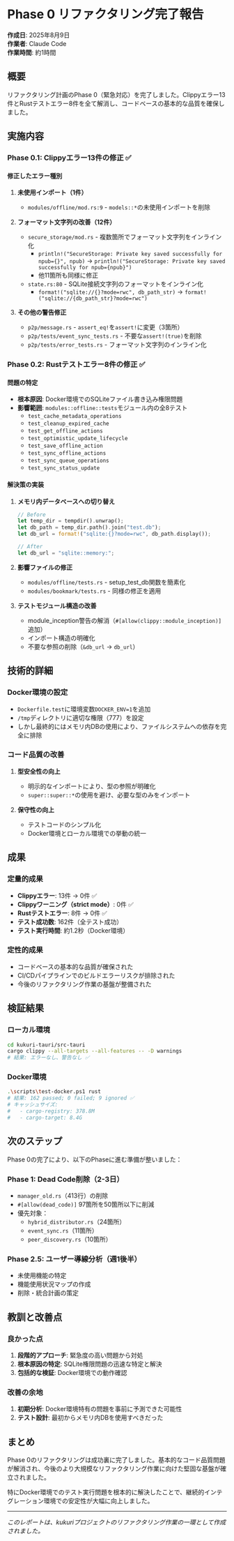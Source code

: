 # Phase 0 リファクタリング完了報告

**作成日**: 2025年8月9日  
**作業者**: Claude Code  
**作業時間**: 約1時間  

## 概要
リファクタリング計画のPhase 0（緊急対応）を完了しました。Clippyエラー13件とRustテストエラー8件を全て解消し、コードベースの基本的な品質を確保しました。

## 実施内容

### Phase 0.1: Clippyエラー13件の修正 ✅

#### 修正したエラー種別
1. **未使用インポート（1件）**
   - `modules/offline/mod.rs:9` - `models::*`の未使用インポートを削除

2. **フォーマット文字列の改善（12件）**
   - `secure_storage/mod.rs` - 複数箇所でフォーマット文字列をインライン化
     - `println!("SecureStorage: Private key saved successfully for npub={}", npub)` → `println!("SecureStorage: Private key saved successfully for npub={npub}")`
     - 他11箇所も同様に修正
   - `state.rs:80` - SQLite接続文字列のフォーマットをインライン化
     - `format!("sqlite://{}?mode=rwc", db_path_str)` → `format!("sqlite://{db_path_str}?mode=rwc")`

3. **その他の警告修正**
   - `p2p/message.rs` - `assert_eq!`を`assert!`に変更（3箇所）
   - `p2p/tests/event_sync_tests.rs` - 不要な`assert!(true)`を削除
   - `p2p/tests/error_tests.rs` - フォーマット文字列のインライン化

### Phase 0.2: Rustテストエラー8件の修正 ✅

#### 問題の特定
- **根本原因**: Docker環境でのSQLiteファイル書き込み権限問題
- **影響範囲**: `modules::offline::tests`モジュール内の全8テスト
  - `test_cache_metadata_operations`
  - `test_cleanup_expired_cache`
  - `test_get_offline_actions`
  - `test_optimistic_update_lifecycle`
  - `test_save_offline_action`
  - `test_sync_offline_actions`
  - `test_sync_queue_operations`
  - `test_sync_status_update`

#### 解決策の実装
1. **メモリ内データベースへの切り替え**
   ```rust
   // Before
   let temp_dir = tempdir().unwrap();
   let db_path = temp_dir.path().join("test.db");
   let db_url = format!("sqlite:{}?mode=rwc", db_path.display());
   
   // After
   let db_url = "sqlite::memory:";
   ```

2. **影響ファイルの修正**
   - `modules/offline/tests.rs` - setup_test_db関数を簡素化
   - `modules/bookmark/tests.rs` - 同様の修正を適用

3. **テストモジュール構造の改善**
   - module_inception警告の解消（`#[allow(clippy::module_inception)]`追加）
   - インポート構造の明確化
   - 不要な参照の削除（`&db_url` → `db_url`）

## 技術的詳細

### Docker環境の設定
- `Dockerfile.test`に環境変数`DOCKER_ENV=1`を追加
- `/tmp`ディレクトリに適切な権限（777）を設定
- しかし最終的にはメモリ内DBの使用により、ファイルシステムへの依存を完全に排除

### コード品質の改善
1. **型安全性の向上**
   - 明示的なインポートにより、型の参照が明確化
   - `super::super::*`の使用を避け、必要な型のみをインポート

2. **保守性の向上**
   - テストコードのシンプル化
   - Docker環境とローカル環境での挙動の統一

## 成果

### 定量的成果
- **Clippyエラー**: 13件 → 0件 ✅
- **Clippyワーニング（strict mode）**: 0件 ✅
- **Rustテストエラー**: 8件 → 0件 ✅
- **テスト成功数**: 162件（全テスト成功）
- **テスト実行時間**: 約1.2秒（Docker環境）

### 定性的成果
- コードベースの基本的な品質が確保された
- CI/CDパイプラインでのビルドエラーリスクが排除された
- 今後のリファクタリング作業の基盤が整備された

## 検証結果

### ローカル環境
```bash
cd kukuri-tauri/src-tauri
cargo clippy --all-targets --all-features -- -D warnings
# 結果: エラーなし、警告なし ✅
```

### Docker環境
```bash
.\scripts\test-docker.ps1 rust
# 結果: 162 passed; 0 failed; 9 ignored ✅
# キャッシュサイズ: 
#   - cargo-registry: 378.8M
#   - cargo-target: 8.4G
```

## 次のステップ

Phase 0の完了により、以下のPhaseに進む準備が整いました：

### Phase 1: Dead Code削除（2-3日）
- `manager_old.rs`（413行）の削除
- `#[allow(dead_code)]` 97箇所を50箇所以下に削減
- 優先対象：
  - `hybrid_distributor.rs`（24箇所）
  - `event_sync.rs`（11箇所）
  - `peer_discovery.rs`（10箇所）

### Phase 2.5: ユーザー導線分析（週1後半）
- 未使用機能の特定
- 機能使用状況マップの作成
- 削除・統合計画の策定

## 教訓と改善点

### 良かった点
1. **段階的アプローチ**: 緊急度の高い問題から対処
2. **根本原因の特定**: SQLite権限問題の迅速な特定と解決
3. **包括的な検証**: Docker環境での動作確認

### 改善の余地
1. **初期分析**: Docker環境特有の問題を事前に予測できた可能性
2. **テスト設計**: 最初からメモリ内DBを使用すべきだった

## まとめ

Phase 0のリファクタリングは成功裏に完了しました。基本的なコード品質問題が解消され、今後のより大規模なリファクタリング作業に向けた堅固な基盤が確立されました。

特にDocker環境でのテスト実行問題を根本的に解決したことで、継続的インテグレーション環境での安定性が大幅に向上しました。

---

*このレポートは、kukuriプロジェクトのリファクタリング作業の一環として作成されました。*